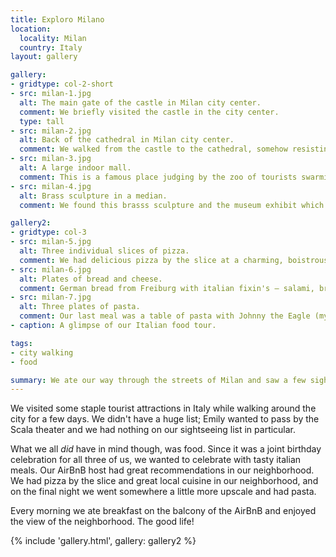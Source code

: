```yaml
---
title: Exploro Milano
location:
  locality: Milan
  country: Italy
layout: gallery

gallery:
- gridtype: col-2-short
- src: milan-1.jpg
  alt: The main gate of the castle in Milan city center.
  comment: We briefly visited the castle in the city center.
  type: tall
- src: milan-2.jpg
  alt: Back of the cathedral in Milan city center.
  comment: We walked from the castle to the cathedral, somehow resisting the gigantic gelato festival in between.
- src: milan-3.jpg
  alt: A large indoor mall.
  comment: This is a famous place judging by the zoo of tourists swarming within.
- src: milan-4.jpg
  alt: Brass sculpture in a median.
  comment: We found this brasss sculpture and the museum exhibit which it belonged to, but the museum was closed..

gallery2:
- gridtype: col-3
- src: milan-5.jpg
  alt: Three individual slices of pizza.
  comment: We had delicious pizza by the slice at a charming, boistrous local pizzeria in our AirBnB neighborhood.
- src: milan-6.jpg
  alt: Plates of bread and cheese.
  comment: German bread from Freiburg with italian fixin's — salami, brie, smoked scamorza, provologne, and basil pesto.
- src: milan-7.jpg
  alt: Three plates of pasta.
  comment: Our last meal was a table of pasta with Johnny the Eagle (my elementary school mascot). The school is doing a summer vacation photo series so we took him on our trip.
- caption: A glimpse of our Italian food tour.

tags:
- city walking
- food

summary: We ate our way through the streets of Milan and saw a few sights too.
---
```


We visited some staple tourist attractions in Italy while walking around the city for a few days. We didn't have a huge list; Emily wanted to pass by the Scala theater and we had nothing on our sightseeing list in particular.

What we all _did_ have in mind though, was food. Since it was a joint birthday celebration for all three of us, we wanted to celebrate with tasty italian meals. Our AirBnB host had great recommendations in our neighborhood. We had pizza by the slice and great local cuisine in our neighborhood, and on the final night we went somewhere a little more upscale and had pasta.

Every morning we ate breakfast on the balcony of the AirBnB and enjoyed the view of the neighborhood. The good life!

{% include 'gallery.html', gallery: gallery2 %}
